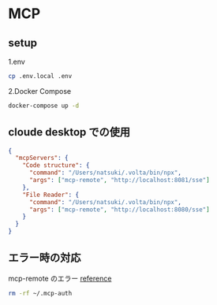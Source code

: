 # MCP

## setup

1.env

```bash
cp .env.local .env
```

2.Docker Compose

```bash
docker-compose up -d
```

## cloude desktop での使用

```json
{
  "mcpServers": {
    "Code structure": {
      "command": "/Users/natsuki/.volta/bin/npx",
      "args": ["mcp-remote", "http://localhost:8081/sse"]
    },
    "File Reader": {
      "command": "/Users/natsuki/.volta/bin/npx",
      "args": ["mcp-remote", "http://localhost:8080/sse"]
    }
  }
}
```

## エラー時の対応

mcp-remote のエラー
[reference](https://www.npmjs.com/package/mcp-remote#:~:text=Wait%20%2DTail%2020-,Debugging,-If%20you%20encounter)

```bash
rm -rf ~/.mcp-auth
```
